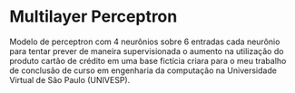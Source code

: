 # Multilayer Perceptron
Modelo de perceptron com 4 neurônios sobre 6 entradas cada neurônio para tentar prever de maneira supervisionada o aumento na utilização do produto cartão de crédito em uma base fictícia criara para o meu trabalho de conclusão de curso em engenharia da computação na Universidade Virtual de São Paulo (UNIVESP).
